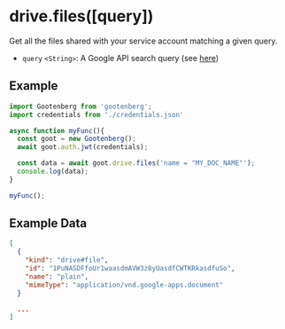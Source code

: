 # drive.files(\[query\])

Get all the files shared with your service account matching a given query.

- `query` `<String>`: A Google API search query (see [here](https://developers.google.com/drive/api/v3/search-parameters))

## Example
```javascript
import Gootenberg from 'gootenberg';
import credentials from './credentials.json'

async function myFunc(){
  const goot = new Gootenberg();
  await goot.auth.jwt(credentials);

  const data = await goot.drive.files('name = "MY_DOC_NAME"');
  console.log(data);
}

myFunc();
```

## Example Data
```json
[
  {
    "kind": "drive#file",
    "id": "1PuNASDFfoUr1waasdmAVW3z8yUasdfCWTKRkasdfuSo",
    "name": "plain",
    "mimeType": "application/vnd.google-apps.document"
  }

  ...
]
```
